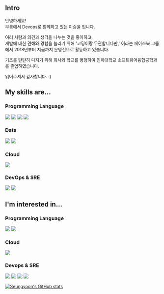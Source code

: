 ## Intro
안녕하세요!  
부릉에서 Devops로 함께하고 있는 이승윤 입니다.  

여러 사람과 의견과 생각을 나누는 것을 좋아하고,  
개발에 대한 견해와 경험을 늘리기 위해 '코딩이랑 무관합니다만,' 이라는 페이스북 그룹에서 2018년부터 지금까지 운영진으로 활동하고 있습니다.  

기초를 탄탄히 다지기 위해 회사와 학교를 병행하여 인하대학교 소프트웨어융합공학과를 졸업하였습니다.

읽어주셔서 감사합니다. :)

## My skills are...
### Programming Language
<img src="https://img.shields.io/badge/Python-3776AB?style=flat-square&logo=Python&logoColor=white"/> <img src="https://img.shields.io/badge/C++-00599C?style=flat-square&logo=Cplusplus&logoColor=white"/> <img src="https://img.shields.io/badge/C Sharp-239120?style=flat-square&logo=C sharp&logoColor=white"/> <img src="https://img.shields.io/badge/Java-007396?style=flat-square&logo=Java&logoColor=white"/>

### Data
<img src="https://img.shields.io/badge/Kafka-231F20?style=flat-square&logo=Apache Kafka&logoColor=white"/> <img src="https://img.shields.io/badge/Redis-DC382D?style=flat-square&logo=Redis&logoColor=white"/>

### Cloud
<img src="https://img.shields.io/badge/AWS-232F3E?style=flat-square&logo=Amazon AWS&logoColor=white"/>

### DevOps & SRE
<img src="https://img.shields.io/badge/Terraform-7B42BC?style=flat-square&logo=Terraform&logoColor=white"/> <img src="https://img.shields.io/badge/Datadog-632CA6?style=flat-square&logo=Datadog&logoColor=white"/>

## I'm interested in...
### Programming Language
<img src="https://img.shields.io/badge/Kotlin-7F52FF?style=flat-square&logo=Kotlin&logoColor=white"/> <img src="https://img.shields.io/badge/Go-00ADD8?style=flat-square&logo=Go&logoColor=white"/>

### Cloud
<img src="https://img.shields.io/badge/Google Cloud-4285F4?style=flat-square&logo=Google Cloud&logoColor=white"/>

### Devops & SRE
<img src="https://img.shields.io/badge/Gitgub Actions-2088FF?style=flat-square&logo=Github Actions&logoColor=white"/> <img src="https://img.shields.io/badge/kubernetes-326CE5?style=flat-square&logo=Kubernetes&logoColor=white"/> <img src="https://img.shields.io/badge/Grafana-F46800?style=flat-square&logo=Grafana&logoColor=white"/> <img src="https://img.shields.io/badge/Prometheus-E6522C?style=flat-square&logo=Prometheus&logoColor=white"/>

[![Seungyoon's GitHub stats](https://github-readme-stats.vercel.app/api?username=omk2477)](https://github.com/anuraghazra/github-readme-stats)
